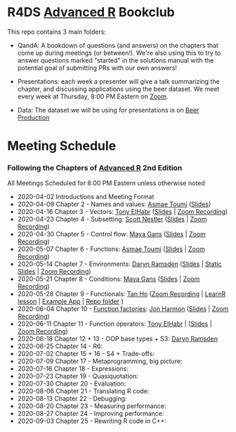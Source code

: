 # R4DS [Advanced R](https://adv-r.hadley.nz/) Bookclub

This repo contains 3 main folders:

- QandA: A bookdown of questions (and answers) on the chapters that come up during meetings (or between!). We're also using this to try to answer questions marked "started" in the solutions manual with the potential goal of submitting PRs with our own answers!

- Presentations: each week a presenter will give a talk summarizing the chapter, and discussing applications using the beer dataset. We meet every week at Thursday, 8:00 PM Eastern on [Zoom](notredame.zoom.us/j/490502945). 

- Data: The dataset we will be using for presentations is on [Beer Production](https://github.com/rfordatascience/tidytuesday/blob/master/data/2020/2020-03-31/readme.md) 

# Meeting Schedule 
### Following the Chapters of [Advanced R](https://adv-r.hadley.nz/) 2nd Edition
All Meetings Scheduled for 8:00 PM Eastern unless otherwise noted


- 2020-04-02 Introductions and Meeting Format
- 2020-04-09 Chapter 2 - Names and values: [Asmae Toumi](https://twitter.com/asmae_toumi) ([Slides](https://r4ds.github.io/bookclub-Advanced_R/Presentations/Week02/Chap2slides.html#1))
- 2020-04-16 Chapter 3 - Vectors: [Tony ElHabr](https://twitter.com/TonyElHabr) ([Slides](https://r4ds.github.io/bookclub-Advanced_R/Presentations/Week03/Chap3slides.html#1) | [Zoom Recording](https://www.youtube.com/watch?v=pQ-xDAPEQaw))
- 2020-04-23 Chapter 4 - Subsetting: [Scott Nestler](https://twitter.com/ScottNestler) ([Slides](https://r4ds.github.io/bookclub-Advanced_R/Presentations/Week04/Chap4slides.html#1) | [Zoom Recording](https://www.youtube.com/watch?v=eLMpCc0t1cg))
- 2020-04-30 Chapter 5 - Control flow: [Maya Gans](https://maya.rbind.io) ([Slides](https://r4ds.github.io/bookclub-Advanced_R/Presentations/Week05/Chapter5.html#1) | [Zoom Recording](https://www.youtube.com/watch?v=96eY6YS_3hU))
- 2020-05-07 Chapter 6 - Functions: [Asmae Toumi](https://twitter.com/asmae_toumi) ([Slides](https://r4ds.github.io/bookclub-Advanced_R/Presentations/Week06/Chap6slides.html#1) | [Zoom Recording](https://youtu.be/UwzGhMndWzs))
- 2020-05-14 Chapter 7 - Environments: [Daryn Ramsden](https://twitter.com/thisisdaryn)  ([Slides](https://r4dscommunity.shinyapps.io/environments/) | [Static Slides](https://r4ds.github.io/bookclub-Advanced_R/Presentations/Week07/Chap7Slides.html#1) | [Zoom Recording](https://www.youtube.com/watch?v=mk7iu1-P8ZU))
- 2020-05-21 Chapter 8 - Conditions: [Maya Gans](https://maya.rbind.io) ([Slides](https://r4ds.github.io/bookclub-Advanced_R/Presentations/Week08/Chapter8.html#1) | [Zoom Recording](https://www.youtube.com/watch?v=mwiNe083DLU))
- 2020-05-28 Chapter 9 - Functionals: [Tan Ho](https://twitter.com/_tanho) ([Zoom Recording](https://youtu.be/o0a6aJ4kCkU) | [LearnR lesson](https://apps.tanho.ca/app_direct/advr_w9_learnr/) | [Example App](https://apps.tanho.ca/app_direct/advr_w9_app/) | [Repo folder](https://github.com/r4ds/bookclub-Advanced_R/tree/master/Presentations/Week09) )
- 2020-06-04 Chapter 10 - [Function factories](https://cran.r-project.org/package=factory): [Jon Harmon](https://twitter.com/jonthegeek) ([Slides](https://r4ds.github.io/bookclub-Advanced_R/Presentations/Week10/Chapter10.html#1) | [Zoom Recording](https://www.youtube.com/watch?v=enI5Ynq6olI))
- 2020-06-11 Chapter 11 - Function operators: [Tony ElHabr](https://twitter.com/TonyElHabr) | ([Slides](https://r4ds.github.io/bookclub-Advanced_R/Presentations/Week11/Chapter11.html#1) | [Zoom Recording](TODO))
- 2020-06-18 Chapter 12 + 13 - OOP base types + S3: [Daryn Ramsden](https://twitter.com/thisisdaryn) 
- 2020-06-25 Chapter 14 - R6:
- 2020-07-02 Chapter 15 + 16 - S4 + Trade-offs:
- 2020-07-09 Chapter 17 - Metaprogramming, big picture:
- 2020-07-16 Chapter 18 - Expressions:
- 2020-07-23 Chapter 19 - Quasiquotation:
- 2020-07-30 Chapter 20 - Evaluation:
- 2020-08-06 Chapter 21 - Translating R code:
- 2020-08-13 Chapter 22 - Debugging:
- 2020-08-20 Chapter 23 - Measuring performance:
- 2020-08-27 Chapter 24 - Improving performance:
- 2020-09-03 Chapter 25 - Rewriting R code in C++:
